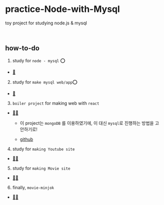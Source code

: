 # practice-Node-with-Mysql
toy project for studying node.js &amp; mysql

<br>

## how-to-do

1. study for `node - mysql` ⭕️

- [🍏](https://www.inflearn.com/course/node-js-database/dashboard)

2. study for `make mysql web/app`⭕️

- [🍏](https://www.inflearn.com/course/node-js-database/dashboard)


3. `boiler project` for making web with `react`

- [🍎🍏](https://www.youtube.com/playlist?list=PL9a7QRYt5fqly7BrCxOS71BqLLb9OeXKd)

    - 이 project는 `mongoDB` 를 이용하였기에, 이 대신 `mysql`로 진행하는 방법을 고안하기로!  

    - [github](https://github.com/midannii/boiler_plates_)

4. study for `making Youtube site`

- [🍏🍏](https://www.inflearn.com/course/%EB%94%B0%EB%9D%BC%ED%95%98%EB%A9%B0-%EB%B0%B0%EC%9A%B0%EB%8A%94-%EB%85%B8%EB%93%9C-%EB%A6%AC%EC%95%A1%ED%8A%B8-%EC%9C%A0%ED%8A%9C%EB%B8%8C-%EB%A7%8C%EB%93%A4%EA%B8%B0/dashboard)

5. study for `making Movie site`

- [🍏🍏](https://www.inflearn.com/course/%EB%94%B0%EB%9D%BC%ED%95%98%EB%A9%B0-%EB%B0%B0%EC%9A%B0%EB%8A%94-%EB%85%B8%EB%93%9C-%EB%A6%AC%EC%95%A1%ED%8A%B8-%EC%98%81%ED%99%94%EC%82%AC%EC%9D%B4%ED%8A%B8-%EB%A7%8C%EB%93%A4%EA%B8%B0/dashboard)

6. finally, `movie-minjok`

- [🍎🍎](https://github.com/midannii/movie-minjok)
